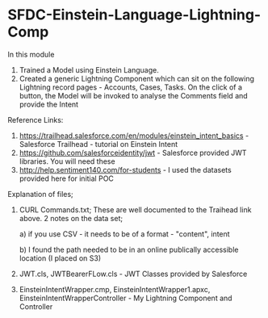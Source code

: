 # SFDC-Einstein-Language-Lightning-Comp

In this module
1) Trained a Model using Einstein Language. 
2) Created a generic Lightning Component which can sit on the following Lightning record pages - Accounts, Cases, Tasks. On the click of a button, the Model will be invoked to analyse the Comments field and provide the Intent

Reference Links:
1) https://trailhead.salesforce.com/en/modules/einstein_intent_basics - Salesforce Trailhead - tutorial on Einstein Intent
2) https://github.com/salesforceidentity/jwt - Salesforce provided JWT libraries. You will need these
3) http://help.sentiment140.com/for-students - I used the datasets provided here for initial POC

Explanation of files;
1) CURL Commands.txt;
  These are well documented to the Traihead link above. 2 notes on the data set;
  
      a) if you use CSV - it needs to be of a format - "content", intent
  
      b) I found the path needed to be in an online publically accessible location (I placed on S3)

2) JWT.cls, JWTBearerFLow.cls - JWT Classes provided by Salesforce

3) EinsteinIntentWrapper.cmp, EinsteinIntentWrapper1.apxc, EinsteinIntentWrapperController - My Lightning Component and Controller

